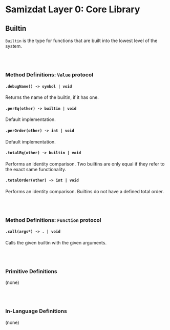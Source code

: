 Samizdat Layer 0: Core Library
==============================

Builtin
-------

`Builtin` is the type for functions that are built into the lowest level
of the system.


<br><br>
### Method Definitions: `Value` protocol

#### `.debugName() -> symbol | void`

Returns the name of the builtin, if it has one.

#### `.perEq(other) -> builtin | void`

Default implementation.

#### `.perOrder(other) -> int | void`

Default implementation.

#### `.totalEq(other) -> builtin | void`

Performs an identity comparison. Two builtins are only equal if they
refer to the exact same functionality.

#### `.totalOrder(other) -> int | void`

Performs an identity comparison. Builtins do not have a defined total
order.


<br><br>
### Method Definitions: `Function` protocol

#### `.call(args*) -> . | void`

Calls the given builtin with the given arguments.


<br><br>
### Primitive Definitions

(none)


<br><br>
### In-Language Definitions

(none)
